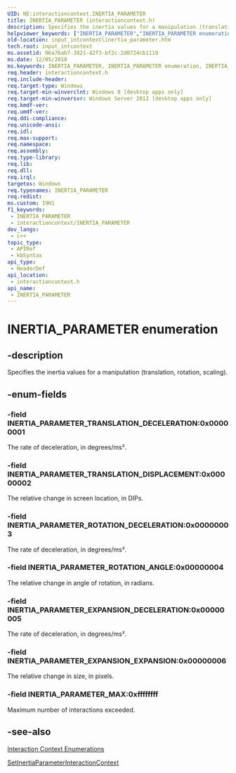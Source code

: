 ```yaml
---
UID: NE:interactioncontext.INERTIA_PARAMETER
title: INERTIA_PARAMETER (interactioncontext.h)
description: Specifies the inertia values for a manipulation (translation, rotation, scaling).
helpviewer_keywords: ["INERTIA_PARAMETER","INERTIA_PARAMETER enumeration","INERTIA_PARAMETER_EXPANSION_DECELERATION","INERTIA_PARAMETER_EXPANSION_EXPANSION","INERTIA_PARAMETER_MAX","INERTIA_PARAMETER_ROTATION_ANGLE","INERTIA_PARAMETER_ROTATION_DECELERATION","INERTIA_PARAMETER_TRANSLATION_DECELERATION","INERTIA_PARAMETER_TRANSLATION_DISPLACEMENT","input_intcontext.inertia_parameter","interactioncontext.inertia_parameter","interactioncontext/INERTIA_PARAMETER","interactioncontext/INERTIA_PARAMETER_EXPANSION_DECELERATION","interactioncontext/INERTIA_PARAMETER_EXPANSION_EXPANSION","interactioncontext/INERTIA_PARAMETER_MAX","interactioncontext/INERTIA_PARAMETER_ROTATION_ANGLE","interactioncontext/INERTIA_PARAMETER_ROTATION_DECELERATION","interactioncontext/INERTIA_PARAMETER_TRANSLATION_DECELERATION","interactioncontext/INERTIA_PARAMETER_TRANSLATION_DISPLACEMENT"]
old-location: input_intcontext\inertia_parameter.htm
tech.root: input_intcontext
ms.assetid: 06a7bab7-3821-42f3-bf2c-2d0724cb1119
ms.date: 12/05/2018
ms.keywords: INERTIA_PARAMETER, INERTIA_PARAMETER enumeration, INERTIA_PARAMETER_EXPANSION_DECELERATION, INERTIA_PARAMETER_EXPANSION_EXPANSION, INERTIA_PARAMETER_MAX, INERTIA_PARAMETER_ROTATION_ANGLE, INERTIA_PARAMETER_ROTATION_DECELERATION, INERTIA_PARAMETER_TRANSLATION_DECELERATION, INERTIA_PARAMETER_TRANSLATION_DISPLACEMENT, input_intcontext.inertia_parameter, interactioncontext.inertia_parameter, interactioncontext/INERTIA_PARAMETER, interactioncontext/INERTIA_PARAMETER_EXPANSION_DECELERATION, interactioncontext/INERTIA_PARAMETER_EXPANSION_EXPANSION, interactioncontext/INERTIA_PARAMETER_MAX, interactioncontext/INERTIA_PARAMETER_ROTATION_ANGLE, interactioncontext/INERTIA_PARAMETER_ROTATION_DECELERATION, interactioncontext/INERTIA_PARAMETER_TRANSLATION_DECELERATION, interactioncontext/INERTIA_PARAMETER_TRANSLATION_DISPLACEMENT
req.header: interactioncontext.h
req.include-header: 
req.target-type: Windows
req.target-min-winverclnt: Windows 8 [desktop apps only]
req.target-min-winversvr: Windows Server 2012 [desktop apps only]
req.kmdf-ver: 
req.umdf-ver: 
req.ddi-compliance: 
req.unicode-ansi: 
req.idl: 
req.max-support: 
req.namespace: 
req.assembly: 
req.type-library: 
req.lib: 
req.dll: 
req.irql: 
targetos: Windows
req.typenames: INERTIA_PARAMETER
req.redist: 
ms.custom: 19H1
f1_keywords:
 - INERTIA_PARAMETER
 - interactioncontext/INERTIA_PARAMETER
dev_langs:
 - c++
topic_type:
 - APIRef
 - kbSyntax
api_type:
 - HeaderDef
api_location:
 - interactioncontext.h
api_name:
 - INERTIA_PARAMETER
---
```


# INERTIA_PARAMETER enumeration


## -description

Specifies the inertia values for a manipulation (translation, rotation, scaling).

## -enum-fields

### -field INERTIA_PARAMETER_TRANSLATION_DECELERATION:0x00000001

The rate of deceleration, in degrees/ms².

### -field INERTIA_PARAMETER_TRANSLATION_DISPLACEMENT:0x00000002

The relative change in screen location, in DIPs.

### -field INERTIA_PARAMETER_ROTATION_DECELERATION:0x00000003

The rate of deceleration, in degrees/ms².

### -field INERTIA_PARAMETER_ROTATION_ANGLE:0x00000004

The relative change in angle of rotation, in radians.

### -field INERTIA_PARAMETER_EXPANSION_DECELERATION:0x00000005

The rate of deceleration, in degrees/ms².

### -field INERTIA_PARAMETER_EXPANSION_EXPANSION:0x00000006

The relative change in size, in pixels.

### -field INERTIA_PARAMETER_MAX:0xffffffff

Maximum number of interactions exceeded.

## -see-also

<a href="/previous-versions/windows/desktop/input_intcontext/enumerations">Interaction Context Enumerations</a>



<a href="/previous-versions/windows/desktop/api/interactioncontext/nf-interactioncontext-setinertiaparameterinteractioncontext">SetInertiaParameterInteractionContext</a>
